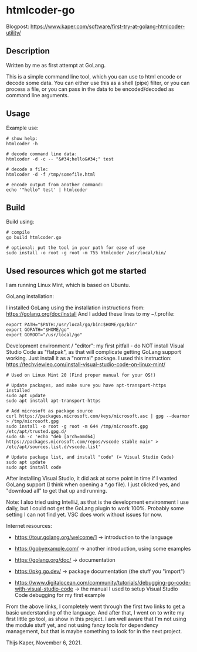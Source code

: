 # htmlcoder-go

Blogpost: <https://www.kaper.com/software/first-try-at-golang-htmlcoder-utility/>

## Description

Written by me as first attempt at GoLang.

This is a simple command line tool, which you can use to html encode or decode some data.
You can either use this as a shell (pipe) filter, or you can process a file, or you can
pass in the data to be encoded/decoded as command line arguments.

## Usage

Example use:

```shell
# show help:
htmlcoder -h

# decode command line data:
htmlcoder -d -c -- "&#34;hello&#34;" test

# decode a file:
htmlcoder -d -f /tmp/somefile.html

# encode output from another command:
echo '"hello" test' | htmlcoder
```

## Build

Build using:

```shell
# compile
go build htmlcoder.go

# optional: put the tool in your path for ease of use
sudo install -o root -g root -m 755 htmlcoder /usr/local/bin/
```

## Used resources which got me started

I am running Linux Mint, which is based on Ubuntu.

GoLang installation:

I installed GoLang using the installation instructions from: <https://golang.org/doc/install>
And I added these lines to my ~/.profile:

```shell
export PATH="$PATH:/usr/local/go/bin:$HOME/go/bin"
export GOPATH="$HOME/go"
export GOROOT="/usr/local/go"
```

Development environment / "editor": my first pitfall - do NOT install Visual Studio Code as "flatpak",
as that will complicate getting GoLang support working. Just install it as a "normal" package.
I used this instruction: <https://techviewleo.com/install-visual-studio-code-on-linux-mint/>

```shell
# Used on Linux Mint 20 (Find proper manual for your OS!)

# Update packages, and make sure you have apt-transport-https installed
sudo apt update
sudo apt install apt-transport-https

# Add microsoft as package source
curl https://packages.microsoft.com/keys/microsoft.asc | gpg --dearmor > /tmp/microsoft.gpg
sudo install -o root -g root -m 644 /tmp/microsoft.gpg /etc/apt/trusted.gpg.d/
sudo sh -c 'echo "deb [arch=amd64] https://packages.microsoft.com/repos/vscode stable main" > /etc/apt/sources.list.d/vscode.list'

# Update package list, and install "code" (= Visual Studio Code)
sudo apt update
sudo apt install code
```

After installing Visual Studio, it did ask at some point in time if I wanted GoLang support (I think when opening a *.go file). I just clicked yes, and "download all" to get that up and running.

Note: I also tried using IntelliJ, as that is the development environment I use daily, but I could not get the GoLang plugin to work 100%. Probably some setting I can not find yet. VSC does work without issues for now.

Internet resources:

- <https://tour.golang.org/welcome/1> -> introduction to the language

- <https://gobyexample.com/> -> another introduction, using some examples

- <https://golang.org/doc/> -> documentation

- <https://pkg.go.dev/> -> package documentation (the stuff you "import")

- <https://www.digitalocean.com/community/tutorials/debugging-go-code-with-visual-studio-code> -> the manual I used to setup Visual Studio Code debugging for my first example

From the above links, I completely went through the first two links to get a basic understanding of the language.
And after that, I went on to write my first little go tool, as show in this project.
I am well aware that I'm not using the module stuff yet, and not using fancy tools for dependency
management, but that is maybe something to look for in the next project.

Thijs Kaper, November 6, 2021.
